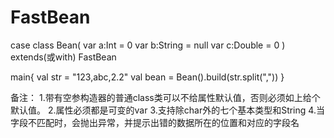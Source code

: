 # FastBean

case class Bean(
var a:Int = 0
var b:String = null
var c:Double = 0
) extends(或with) FastBean

main{
val str = "123,abc,2.2"
val bean = Bean().build(str.split(","))
}

备注：
1.带有空参构造器的普通class类可以不给属性默认值，否则必须如上给个默认值。
2.属性必须都是可变的var
3.支持除char外的七个基本类型和String
4.当字段不匹配时，会抛出异常，并提示出错的数据所在的位置和对应的字段名